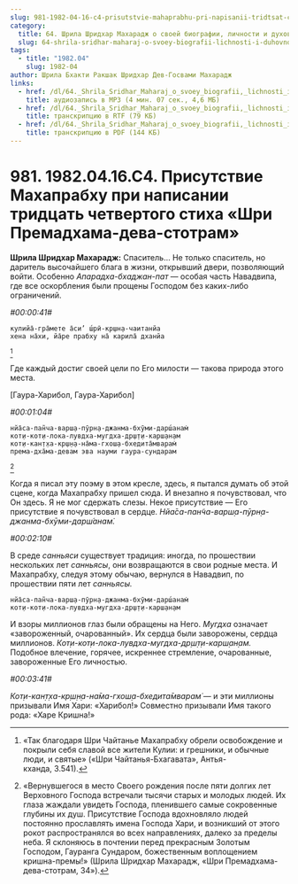 ```yaml
---
slug: 981-1982-04-16-c4-prisutstvie-mahaprabhu-pri-napisanii-tridtsat-chetvertogo-stiha-shri-premadhama-deva-stotram
category:
  title: 64. Шрила Шридхар Махарадж о своей биографии, личности и духовном опыте
  slug: 64-shrila-sridhar-maharaj-o-svoey-biografii-lichnosti-i-duhovnom-opyte
tags:
  - title: "1982.04"
    slug: 1982-04
author: Шрила Бхакти Ракшак Шридхар Дев-Госвами Махарадж
links:
  - href: /dl/64._Shrila_Sridhar_Maharaj_o_svoey_biografii,_lichnosti_i_duhovnom_opyte/981_1982.04.16.C4_SridharMj_Prisutstvie_Mahaprabhu_pri_napisanii_tridcat_chetvertogo_stiha_Shri_Premadhama-deva-stotram.mp3
    title: аудиозапись в MP3 (4 мин. 07 сек., 4,6 МБ)
  - href: /dl/64._Shrila_Sridhar_Maharaj_o_svoey_biografii,_lichnosti_i_duhovnom_opyte/981_1982.04.16.C4_SridharMj_Prisutstvie_Mahaprabhu_pri_napisanii_tridcat_chetvertogo_stiha_Shri_Premadhama-deva-stotram.rtf
    title: транскрипцию в RTF (79 КБ)
  - href: /dl/64._Shrila_Sridhar_Maharaj_o_svoey_biografii,_lichnosti_i_duhovnom_opyte/981_1982.04.16.C4_SridharMj_Prisutstvie_Mahaprabhu_pri_napisanii_tridcat_chetvertogo_stiha_Shri_Premadhama-deva-stotram.pdf
    title: транскрипцию в PDF (144 КБ)
---
```


# 981. 1982.04.16.C4. Присутствие Махапрабху при написании тридцать четвертого стиха «Шри Премадхама-дева-стотрам»

**Шрила Шридхар Махарадж:** Спаситель… Не только спаситель, но даритель высочайшего блага в жизни, открывший двери, позволяющий войти. Особенно *Апарадха-бхаджан-пат* — особая часть Навадвипа, где все оскорбления были прощены Господом без каких-либо ограничений.

*#00:00:41#*

    кулийа̄-гра̄мете а̄си’ ш́рӣ-кр̣шн̣а-чаитанйа
    хена на̄хи, йа̄ре прабху на̄ карила̄ дханйа
[^_ftn1]

Где каждый достиг своей цели по Его милости — такова природа этого места.

[Гаура-Харибол, Гаура-Харибол]

*#00:01:04#*

    нйа̄са-пан̃ча-варш̣а-пӯрн̣а-джанма-бхӯми-дарш́анам̇
    кот̣и-кот̣и-лока-лувдха-мугдха-др̣ш̣т̣и-карш̣ан̣ам
    кот̣и-кан̣т̣ха-кр̣ш̣н̣а-на̄ма-гхош̣а-бхедита̄мварам̇
    према-дха̄ма-девам эва науми гаура-сундарам
[^_ftn2]

Когда я писал эту поэму в этом кресле, здесь, я пытался думать об этой сцене, когда Махапрабху пришел сюда. И внезапно я почувствовал, что Он здесь. Я не мог сдержать слезы. Некое присутствие — Его присутствие я почувствовал в сердце. *Нйа̄са-пан̃ча-варш̣а-пӯрн̣а-джанма-бхӯми-дарш́анам̇.*

*#00:02:10#*

В среде *санньяси* существует традиция: иногда, по прошествии нескольких лет *санньясы*, они возвращаются в свои родные места. И Махапрабху, следуя этому обычаю, вернулся в Навадвип, по прошествии пяти лет *санньясы.*

    нйа̄са-пан̃ча-варш̣а-пӯрн̣а-джанма-бхӯми-дарш́анам̇
    кот̣и-кот̣и-лока-лувдха-мугдха-др̣ш̣т̣и-карш̣ан̣ам

И взоры миллионов глаз были обращены на Него. *Мугдха* означает «завороженный, очарованный». Их сердца были заворожены, сердца миллионов. *Кот̣и-кот̣и-лока-лувдха-мугдха-др̣ш̣т̣и-карш̣ан̣ам.* Подобное влечение, горячее, искреннее стремление, очарованные, завороженные Его личностью.

*#00:03:41#*

*Кот̣и-кан̣т̣ха-кр̣ш̣н̣а-на̄ма-гхош̣а-бхедита̄мварам̇* — и эти миллионы призывали Имя Хари: «Харибол!» Совместно призывали Имя такого рода: «Харе Кришна!»



[^_ftn1]: «Так благодаря Шри Чайтанье Махапрабху обрели освобождение и покрыли себя славой все жители Кулии: и грешники, и обычные люди, и святые» («Шри Чайтанья-Бхагавата», Антья-кханда, 3.541).

[^_ftn2]: «Вернувшегося в место Своего рождения после пяти долгих лет Верховного Господа встречали тысячи старых и молодых людей. Их глаза жаждали увидеть Господа, пленившего самые сокровенные глубины их душ. Присутствие Господа вдохновляло людей постоянно прославлять имена Господа Хари, и возникший от этого рокот распространялся во всех направлениях, далеко за пределы неба. Я склоняюсь в почтении перед прекрасным Золотым Господом, Гауранга Сундаром, божественным воплощением кришна-премы!» (Шрила Шридхар Махарадж, «Шри Премадхама-дева-стотрам, 34»).

